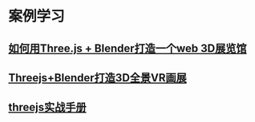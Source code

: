 

# 案例学习

## [如何用Three.js + Blender打造一个web 3D展览馆](https://www.cnblogs.com/vivotech/p/17553122.html)

## [Threejs+Blender打造3D全景VR画展](https://dev.xingway.com/threejs-3d-gallery-part2/)

## [threejs实战手册](https://discoverthreejs.com/zh/)
